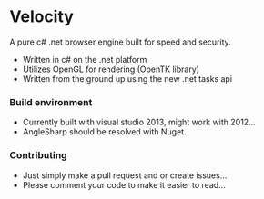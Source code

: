 # Velocity
A pure c# .net browser engine built for speed and security.
  - Written in c# on the .net platform
  - Utilizes OpenGL for rendering (OpenTK library)
  - Written from the ground up using the new .net tasks api

### Build environment
  - Currently built with visual studio 2013, might work with 2012...
  - AngleSharp should be resolved with Nuget.

### Contributing
  - Just simply make a pull request and or create issues...
  - Please comment your code to make it easier to read...
